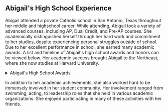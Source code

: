<!---this will be an .md file--->
## Abigail's High School Experience

Abigail attended a private Catholic school in San Antonio, Texas throughout her middle and highschool career. 
While attending, Abigail took a variety of advanced courses, including AP, Dual Credit, and Pre-AP courses. She academically distinguished herself through her hard work and commitment to her studies, despite experiencing personal struggles outside of school. Due to her excellent performance in school, she earned many academic awards. A list and timeline of Abigail's high school awards and honors can be viewed below. Her academic success brought Abigail to the Northeast, where she now studies at Harvard University.

<p><details><summary>Abigail's High School Awards</summary>
  <b>Major Distinctions</b> 
  
  <ul> <!-- HTML code for unordered list also <b> bolded -->
<li>MITES Director’s Award (2018)</li>
<li>MITES Engineering Design Teamwork Award (2018)</li>
<li>Scholastic Art Award: National Silver Medal  for Love Lies Here Video Game (2019)</li>
<li>Scholastic Art Award: Regional Gold Key for Love Lies Here Video Game (2018)</li>
<li>TAPPS Swimming Academic All-State Scholar (2018)</li>
<li>American Association of Teachers of French Outstanding Senior Award (2019)</li>
<li>Poetry Out Loud State Contestant (2019)</li>
<li>Les Grands Concours-National French Exam Bronze Laureate (2015, 2016, 2017)</li>
<li>QuestBridge College Prep Scholar</li>
<li>Principal’s Award for Educational Excellence (2018)</li>
<li>Top Honor Roll (2015-2018)</li>
</ul>

<b>Academic and Athletic distinction timeline</b> 
<p>
</p>

<h4>2016</h4>
  <p>
  </p>
<ul>
<li>English 1 Academic Achievement Award</li>
<li>Mu Alpha Theta Induction</li>
<li>International Thespian Society Induction </li>
<li>Geometry PAP Top Student Award* </li>
<li>Biology Top Student Award* </li>
<li>French 2 PAP Top Student Award* </li>
<li>Les Grands Concours-National French Exam Bronze Laureate</li>
<li>Most Improved Swimmer </li>
<li>State Swim Team</li>
</ul>
  <p>
  </p>
<h4>2017</h4>
  <p>
  </p>
<ul>
<li>Algebra 2 PAP Top Student Award* </li>
<li>Chemistry Top Student Award*</li> 
<li>French 3 PAP Top Student Award* </li>
<li>World History Top Student Award </li>
<li>Sacramental Faith Academic Achievement Award</li>
<li>Creative Writing Academic Achievement Award </li>
<li>World History PAP Academic Achievement Award </li>
<li>Les Grands Concours-National French Exam Bronze Laureate</li>
<li>State Swim Team</li>
</ul>
  <p>
  </p>
<h4>2018</h4>
  <p>
  </p>
<ul>
<li>MITES Director’s Award </li>
<li>MITES Engineering Design Teamwork Award</li> 
<li>Scholastic Art Award: Regional Gold Key for Love Lies Here Video Game</li> 
<li>QuestBridge College Prep Scholar</li>
<li>Principal’s Award for Educational Excellence</li> 
<li>Computer Science Top Student Award* </li>
<li>French 4 Top Student Award* </li>
<li>AP United States History DC Top Student Award*</li>
<li>AP English Language and Composition Top Student Award*</li> 
<li>Social Justice Academic Achievement Award </li>
<li>TAPPS Swimming Academic All-State Scholar </li>
<li>State Swim Team</li>
</ul>
  <p>
  </p>
<h4>2019</h4>
  <p>
  </p>
<ul>
<li>AP French 5 Top Student Award*</li>
<li>Scholastic Art Award: National Silver Medal  for Love Lies Here Video Game</li>
<li>American Association of Teachers of French Outstanding Senior Award</li>
<li>Poetry Out Loud State Contestant </li>
<li>AP Calculus Top Student Award*</li>
</ul>
  <p>
  </p>
*Top Student Awards are awarded to the student who attained the highest GPA in the course

 </details>
  </p>

In addition to her academic achievements, she also worked hard to be immensely involved in her student community. Her involvement ranged from swimming, acting, to leadership roles that she held in various academic organizations. She enjoyed participating in many of these activities with her friends.

### 


<!-- 
Les Grands Concours-National French Exam Bronze Laureate (2015, 2016, 2017)
Top Honor Roll (2015-2018)
Most Improved Swimmer (2015-2016)
State Swim Team (2016-2018)
*Top Student Awards indicate that I attained the highest GPA in the course -->
